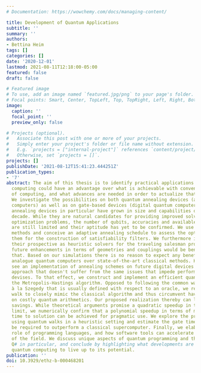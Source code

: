 ```yaml
---
# Documentation: https://wowchemy.com/docs/managing-content/

title: Development of Quantum Applications
subtitle: ''
summary: ''
authors:
- Bettina Heim
tags: []
categories: []
date: '2020-12-01'
lastmod: 2021-08-11T12:18:00-05:00
featured: false
draft: false

# Featured image
# To use, add an image named `featured.jpg/png` to your page's folder.
# Focal points: Smart, Center, TopLeft, Top, TopRight, Left, Right, BottomLeft, Bottom, BottomRight.
image:
  caption: ''
  focal_point: ''
  preview_only: false

# Projects (optional).
#   Associate this post with one or more of your projects.
#   Simply enter your project's folder or file name without extension.
#   E.g. `projects = ["internal-project"]` references `content/project/deep-learning/index.md`.
#   Otherwise, set `projects = []`.
projects: []
publishDate: '2021-08-12T15:41:23.444251Z'
publication_types:
- '7'
abstract: The aim of this thesis is to identify practical applications where quantum
  computing could have an advantage over what is achievable with conventional means
  of computing, and what advances are needed in order to actualize that potential.
  We investigate the possibilities on both quantum annealing devices (analogue quantum
  computers) as well as on gate-based devices (digital quantum computers). Quantum
  annealing devices in particular have grown in size and capabilities over the last
  decade. While they are natural candidates for providing improved solvers for NP-complete
  optimization problems, the number of qubits, accuracies and available couplings
  are still limited and their aptitude has yet to be confirmed. We use Monte Carlo
  methods and conceive an adaptive annealing schedule to assess the options to leverage
  them for the construction of satisfiability filters. We furthermore investigate
  their prospective as heuristic solvers for the traveling salesman problem, and what
  future enhancements in terms of geometries and couplings would be beneficial for
  that. Based on our simulations there is no reason to expect any benefits to leveraging
  analogue quantum computers over state-of-the-art classical methods. However, we
  see an implementation of annealing schemes on future digital devices as a promising
  approach that doesn't suffer from the same issues that impede performance on analogue
  devises. To that effect, we construct and implement an efficient quantization of
  the Metropolis-Hastings algorithm. Opposed to following the common way of quantization
  à la Szegedy that is usually defined with respect to an oracle, we reformulate the
  walk to closely mimic the classical algorithm and thus circumvent having to rely
  on costly quantum arithmetics. Our proposed realization thereby can lead to substantial
  savings. While theoretical arguments promise a quadratic speedup in the asymptotic
  limit, we numerically confirm that a polynomial speedup in terms of minimal total
  time to solution can be achieved for pragmatic use. We explore the prospects of
  using quantum walks in a heuristic setting and estimate the gate times the would
  be required to outperform a classical supercomputer. Finally, we elaborate on the
  role of programming languages, and how software tools can accelerate the advancement
  of the field. We discuss unique aspects of quantum programming and the purpose of
  Q# in particular, and conclude by highlighting what developments are needed for
  quantum computing to live up to its potential.
publication: ''
doi: 10.3929/ethz-b-000468201
---
```

